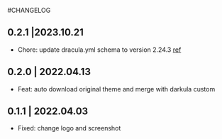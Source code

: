 #CHANGELOG

## 0.2.1 |2023.10.21

- Chore: update dracula.yml schema to version 2.24.3 [ref](https://github.com/dracula/visual-studio-code/releases/tag/v2.24.3)

## 0.2.0 | 2022.04.13

- Feat: auto download original theme and merge with darkula custom

## 0.1.1 | 2022.04.03

- Fixed: change logo and screenshot
